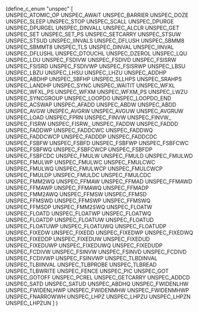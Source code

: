 
(define_c_enum "unspec"
  [     
        UNSPEC_ATOMIC_OP
        UNSPEC_AWAIT
        UNSPEC_BARRIER
        UNSPEC_DOZE
        UNSPEC_SLEEP
        UNSPEC_STOP
        UNSPEC_SCALL
        UNSPEC_DPURGE
        UNSPEC_DPURGEL
        UNSPEC_DINVALL
        UNSPEC_ALCLR
        UNSPEC_GET
        UNSPEC_SET
        UNSPEC_SET_PS
        UNSPEC_SETCARRY
        UNSPEC_STSUW
        UNSPEC_STSUD
        UNSPEC_IINVALS
        UNSPEC_DFLUSH
        UNSPEC_SBMM8
        UNSPEC_SBMMT8
        UNSPEC_TLS
        UNSPEC_DINVAL
        UNSPEC_IINVAL
        UNSPEC_DFLUSHL
        UNSPEC_DTOUCHL
        UNSPEC_DZEROL
        UNSPEC_LQU
        UNSPEC_LDU
        UNSPEC_FSDIVW
        UNSPEC_FSDIVD
        UNSPEC_FSISRW
        UNSPEC_FSISRD
        UNSPEC_FSDIVWP
        UNSPEC_FSISRWP
        UNSPEC_LBSU
        UNSPEC_LBZU
        UNSPEC_LHSU
        UNSPEC_LHZU
        UNSPEC_ADDHP
        UNSPEC_ABDHP
        UNSPEC_SBFHP
        UNSPEC_SLLHPS
        UNSPEC_SRAHPS
        UNSPEC_LANDHP
        UNSPEC_SYNC
        UNSPEC_WAITIT
        UNSPEC_WFXL
        UNSPEC_WFXL_PS
        UNSPEC_WFXM
        UNSPEC_WFXM_PS
        UNSPEC_LWZU
        UNSPEC_SYNCGROUP
        UNSPEC_LOOPDO
        UNSPEC_LOOPDO_END
        UNSPEC_ACSWAP
        UNSPEC_AFADD
        UNSPEC_ABDW
        UNSPEC_ABDD
        UNSPEC_AVGW
        UNSPEC_AVGRW
        UNSPEC_AVGUW
        UNSPEC_AVGRUW
        UNSPEC_LOAD
        UNSPEC_FPRN
        UNSPEC_FINVW
        UNSPEC_FINVW_
        UNSPEC_FISRW
        UNSPEC_FISRW_
        UNSPEC_FADDW
        UNSPEC_FADDD
        UNSPEC_FADDWP
        UNSPEC_FADDCWC
        UNSPEC_FADDWQ
        UNSPEC_FADDCWCP
        UNSPEC_FADDDP
        UNSPEC_FADDCDC
        UNSPEC_FSBFW
        UNSPEC_FSBFD
        UNSPEC_FSBFWP
        UNSPEC_FSBFCWC
        UNSPEC_FSBFWQ
        UNSPEC_FSBFCWCP
        UNSPEC_FSBFDP
        UNSPEC_FSBFCDC
        UNSPEC_FMULW
        UNSPEC_FMULD
        UNSPEC_FMULWD
        UNSPEC_FMULWP
        UNSPEC_FMULWC
        UNSPEC_FMULCWC
        UNSPEC_FMULWQ
        UNSPEC_FMULWCP
        UNSPEC_FMULCWCP
        UNSPEC_FMULDP
        UNSPEC_FMULDC
        UNSPEC_FMULCDC
        UNSPEC_FMM2WQ
        UNSPEC_FFMAW
        UNSPEC_FFMAD
        UNSPEC_FFMAWD
        UNSPEC_FFMAWP
        UNSPEC_FFMAWQ
        UNSPEC_FFMADP
        UNSPEC_FMM2AWQ
        UNSPEC_FFMSW
        UNSPEC_FFMSD
        UNSPEC_FFMSWD
        UNSPEC_FFMSWP
        UNSPEC_FFMSWQ
        UNSPEC_FFMSDP
        UNSPEC_FMM2SWQ
        UNSPEC_FLOATW
        UNSPEC_FLOATD
        UNSPEC_FLOATWP
        UNSPEC_FLOATWQ
        UNSPEC_FLOATDP
        UNSPEC_FLOATUW
        UNSPEC_FLOATUD
        UNSPEC_FLOATUWP
        UNSPEC_FLOATUWQ
        UNSPEC_FLOATUDP
        UNSPEC_FIXEDW
        UNSPEC_FIXEDD
        UNSPEC_FIXEDWP
        UNSPEC_FIXEDWQ
        UNSPEC_FIXEDDP
        UNSPEC_FIXEDUW
        UNSPEC_FIXEDUD
        UNSPEC_FIXEDUWP
        UNSPEC_FIXEDUWQ
        UNSPEC_FIXEDUDP
        UNSPEC_FCDIVW
        UNSPEC_FSINVW
        UNSPEC_FSINVD
        UNSPEC_FCDIVD
        UNSPEC_FCDIVWP
        UNSPEC_FSINVWP
        UNSPEC_TLBDINVAL
        UNSPEC_TLBIINVAL
        UNSPEC_TLBPROBE
        UNSPEC_TLBREAD
        UNSPEC_TLBWRITE
        UNSPEC_FENCE
        UNSPEC_PIC
        UNSPEC_GOT
        UNSPEC_GOTOFF
        UNSPEC_PCREL
        UNSPEC_GETCARRY
        UNSPEC_ADDCD
        UNSPEC_SATD
        UNSPEC_SATUD
        UNSPEC_ABDHQ
        UNSPEC_FWIDENLHW
        UNSPEC_FWIDENLHWP
        UNSPEC_FWIDENMHW
        UNSPEC_FWIDENMHWP
        UNSPEC_FNARROWWH
        UNSPEC_LHPZ
        UNSPEC_LHPZU
        UNSPEC_LHPZN
        UNSPEC_LHPZUN
   ]
)

